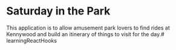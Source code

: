 # Saturday in the Park

This application is to allow amusement park lovers to find rides at Kennywood and build an itinerary of things to visit for the day.# learningReactHooks
